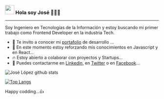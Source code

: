 ### <img src="https://www.gifsanimados.org/data/media/1645/saludar-con-la-mano-imagen-animada-0080.gif" width="30" height="30" />  Hola soy José   👨🏻‍💻
<hr/>
Soy Ingeniero en Tecnologías de la Información y estoy buscando mi primer trabajo como Frontend Developer en la industria Tech.

<!-- **JoseLG03/JoseLG03** is a ✨ _special_ ✨ repository because its `README.md` (this file) appears on your GitHub profile. -->

- 🔭 Te invito a conocer mi [portafolio](https://codingwithpepe.com/index.html) de desarrollo ...
- 🌱 En este momento estoy reforzando mis conocimientos en Javascript y en React...
- 🔥 Estoy abierto a colaborar con proyectos y Startups...
- 💬 Puedes contactarme en [Linkedin](https://www.linkedin.com/in/joselopezguerrero/), en [Twitter](https://twitter.com/pepe_lopez03) o en [Facebook](https://www.facebook.com/profile.php?id=100001126361627)...


![José López github stats](https://github-readme-stats.vercel.app/api?username=JoseLG03)

[![Top Langs](https://github-readme-stats.vercel.app/api/top-langs/?username=JoseLG03)](https://github.com/JoseLG03/github-readme-stats)

Happy codding...👍
